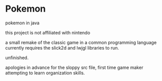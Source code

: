 # Pokemon
pokemon in java

this project is not affiliated with nintendo 

a small remake of the classic game in a common programming language
currently requires the slick2d and lwjgl libraries to run.

unfinished.

apologies in advance for the sloppy src file, first time game maker 
attempting to learn organization skills.
